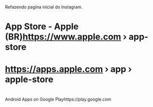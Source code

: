 Refazendo pagina inicial do Instagram.


# App Store - Apple (BR)https://www.apple.com › app-store

# https://apps.apple.com › app › apple-store

#
Android Apps on Google Playhttps://play.google.com
